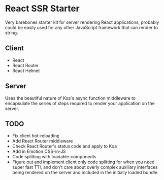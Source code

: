 # React SSR Starter

Very barebones starter kit for server rendering React applications, probably
could be easily used for any other JavaScript framework that can render to
string.

## Client

- React
- React Router
- React Helmet

## Server

Uses the beautiful nature of Koa's async function middleware to encapsulate the
series of steps required to render your application on the server.

## TODO

- Fix client hot-reloading
- Add React Router middleware
- Check React Router's status code and apply to Koa
- Add in Emotion CSS-in-JS
- Code splitting with loadable-components
- Figure out and implement client only code splitting for when you need super fast TTI, and don't care about overly complex auxiliary interfaces being rendered on the server and included in the initially loaded bundle.

